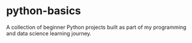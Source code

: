 # python-basics
A collection of beginner Python projects built as part of my programming and data science learning journey.
